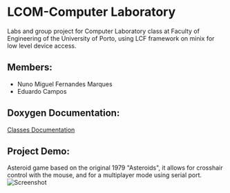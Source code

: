 # LCOM-Computer Laboratory

Labs and group project for Computer Laboratory class at Faculty of Engineering of the University of Porto, using LCF framework on minix
for low level device access.

## Members:
* Nuno Miguel Fernandes Marques
* Eduardo Campos

## Doxygen Documentation:

[Classes Documentation](https://nunomiguel22.github.io/LCOM-Computer_Laboratory/Project_Doxygen/index.html "Doxygen documentation")

## Project Demo:
Asteroid game based on the original 1979 "Asteroids", it allows for crosshair control with the mouse, and for a multiplayer mode using serial port.
![Screenshot](demo.gif)

